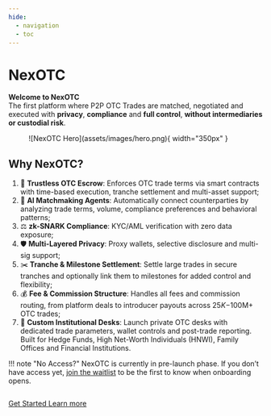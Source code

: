 ```yaml
---
hide:
  - navigation
  - toc
---
```


# NexOTC

**Welcome to NexOTC**
</br>The first platform where P2P OTC Trades are matched, negotiated and executed with **privacy**, **compliance** and **full control**, **without intermediaries or custodial risk**.

<figure markdown>
  ![NexOTC Hero](assets/images/hero.png){ width="350px" }
</figure>

## Why NexOTC?

1. 🔐 **Trustless OTC Escrow**: Enforces OTC trade terms via smart contracts with time-based execution, tranche settlement and multi-asset support;
2. 🤖 **AI Matchmaking Agents**: Automatically connect counterparties by analyzing trade terms, volume, compliance preferences and behavioral patterns;
3. ⚖️ **zk-SNARK Compliance**: KYC/AML verification with zero data exposure;
4. 🛡️ **Multi-Layered Privacy**: Proxy wallets, selective disclosure and multi-sig support;
5. ✂️ **Tranche & Milestone Settlement**: Settle large trades in secure tranches and optionally link them to milestones for added control and flexibility;
6. 💰 **Fee & Commission Structure**: Handles all fees and commission routing, from platform deals to introducer payouts across $25K-$100M+ OTC trades;
7. 🏦 **Custom Institutional Desks**: Launch private OTC desks with dedicated trade parameters, wallet controls and post-trade reporting. Built for Hedge Funds, High Net-Worth Individuals (HNWI), Family Offices and Financial Institutions.

!!! note "No Access?"
    NexOTC is currently in pre-launch phase. If you don’t have access yet, [join the waitlist](nexotc/waitlist.md) to be the first to know when onboarding opens.

<div style="margin-top: 2em">
<a href="nexotc/getting-started/" class="md-button md-button--primary">
Get Started
</a>
<a href="modules/overview/" class="md-button">
Learn more
</a>
</div>